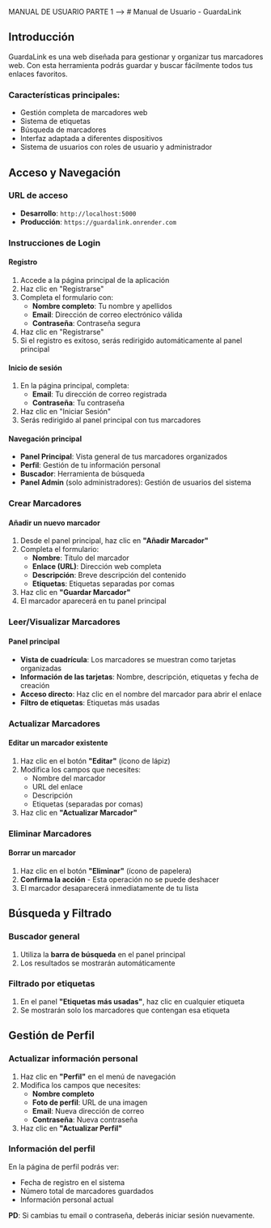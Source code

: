 MANUAL DE USUARIO PARTE 1 --> # Manual de Usuario - GuardaLink

## Introducción

GuardaLink es una web diseñada para gestionar y organizar tus marcadores web. Con esta herramienta podrás guardar y buscar fácilmente todos tus enlaces favoritos.

### Características principales:
- Gestión completa de marcadores web
- Sistema de etiquetas
- Búsqueda de marcadores
- Interfaz adaptada a diferentes dispositivos
- Sistema de usuarios con roles de usuario y administrador

## Acceso y Navegación

### URL de acceso
- **Desarrollo**: `http://localhost:5000`
- **Producción**: `https://guardalink.onrender.com`

### Instrucciones de Login

#### Registro
1. Accede a la página principal de la aplicación
2. Haz clic en "Registrarse" 
3. Completa el formulario con:
   - **Nombre completo**: Tu nombre y apellidos
   - **Email**: Dirección de correo electrónico válida
   - **Contraseña**: Contraseña segura
4. Haz clic en "Registrarse"
5. Si el registro es exitoso, serás redirigido automáticamente al panel principal

#### Inicio de sesión
1. En la página principal, completa:
   - **Email**: Tu dirección de correo registrada
   - **Contraseña**: Tu contraseña
2. Haz clic en "Iniciar Sesión"
3. Serás redirigido al panel principal con tus marcadores

#### Navegación principal
- **Panel Principal**: Vista general de tus marcadores organizados
- **Perfil**: Gestión de tu información personal
- **Buscador**: Herramienta de búsqueda
- **Panel Admin** (solo administradores): Gestión de usuarios del sistema

### Crear Marcadores

#### Añadir un nuevo marcador
1. Desde el panel principal, haz clic en **"Añadir Marcador"**
2. Completa el formulario:
   - **Nombre**: Título del marcador
   - **Enlace (URL)**: Dirección web completa
   - **Descripción**: Breve descripción del contenido
   - **Etiquetas**: Etiquetas separadas por comas
3. Haz clic en **"Guardar Marcador"**
4. El marcador aparecerá en tu panel principal

### Leer/Visualizar Marcadores

#### Panel principal
- **Vista de cuadrícula**: Los marcadores se muestran como tarjetas organizadas
- **Información de las tarjetas**: Nombre, descripción, etiquetas y fecha de creación
- **Acceso directo**: Haz clic en el nombre del marcador para abrir el enlace
- **Filtro de etiquetas**: Etiquetas más usadas

### Actualizar Marcadores

#### Editar un marcador existente
1. Haz clic en el botón **"Editar"** (ícono de lápiz)
2. Modifica los campos que necesites:
   - Nombre del marcador
   - URL del enlace
   - Descripción
   - Etiquetas (separadas por comas)
3. Haz clic en **"Actualizar Marcador"**

### Eliminar Marcadores

#### Borrar un marcador
1. Haz clic en el botón **"Eliminar"** (ícono de papelera)
2. **Confirma la acción** - Esta operación no se puede deshacer
3. El marcador desaparecerá inmediatamente de tu lista

## Búsqueda y Filtrado

### Buscador general
1. Utiliza la **barra de búsqueda** en el panel principal
2. Los resultados se mostrarán automáticamente

### Filtrado por etiquetas
1. En el panel **"Etiquetas más usadas"**, haz clic en cualquier etiqueta
2. Se mostrarán solo los marcadores que contengan esa etiqueta

## Gestión de Perfil

### Actualizar información personal
1. Haz clic en **"Perfil"** en el menú de navegación
2. Modifica los campos que necesites:
   - **Nombre completo**
   - **Foto de perfil**: URL de una imagen
   - **Email**: Nueva dirección de correo
   - **Contraseña**: Nueva contraseña
3. Haz clic en **"Actualizar Perfil"**

### Información del perfil
En la página de perfil podrás ver:
- Fecha de registro en el sistema
- Número total de marcadores guardados
- Información personal actual

**PD**: Si cambias tu email o contraseña, deberás iniciar sesión nuevamente.